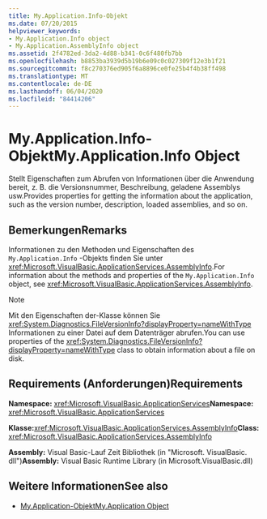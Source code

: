 ```yaml
---
title: My.Application.Info-Objekt
ms.date: 07/20/2015
helpviewer_keywords:
- My.Application.Info object
- My.Application.AssemblyInfo object
ms.assetid: 2f4782ed-3da2-4d88-b341-0c6f480fb7bb
ms.openlocfilehash: b8853ba3939d5b19b6e09c0c027309f12e3b1f21
ms.sourcegitcommit: f8c270376ed905f6a8896ce0fe25b4f4b38ff498
ms.translationtype: MT
ms.contentlocale: de-DE
ms.lasthandoff: 06/04/2020
ms.locfileid: "84414206"
---
```

# <a name="myapplicationinfo-object"></a><span data-ttu-id="d8ebb-102">My.Application.Info-Objekt</span><span class="sxs-lookup"><span data-stu-id="d8ebb-102">My.Application.Info Object</span></span>
<span data-ttu-id="d8ebb-103">Stellt Eigenschaften zum Abrufen von Informationen über die Anwendung bereit, z. B. die Versionsnummer, Beschreibung, geladene Assemblys usw.</span><span class="sxs-lookup"><span data-stu-id="d8ebb-103">Provides properties for getting the information about the application, such as the version number, description, loaded assemblies, and so on.</span></span>  
  
## <a name="remarks"></a><span data-ttu-id="d8ebb-104">Bemerkungen</span><span class="sxs-lookup"><span data-stu-id="d8ebb-104">Remarks</span></span>  
 <span data-ttu-id="d8ebb-105">Informationen zu den Methoden und Eigenschaften des `My.Application.Info` -Objekts finden Sie unter <xref:Microsoft.VisualBasic.ApplicationServices.AssemblyInfo>.</span><span class="sxs-lookup"><span data-stu-id="d8ebb-105">For information about the methods and properties of the `My.Application.Info` object, see <xref:Microsoft.VisualBasic.ApplicationServices.AssemblyInfo>.</span></span>  
  
> [!NOTE]
> <span data-ttu-id="d8ebb-106">Mit den Eigenschaften der-Klasse können Sie <xref:System.Diagnostics.FileVersionInfo?displayProperty=nameWithType> Informationen zu einer Datei auf dem Datenträger abrufen.</span><span class="sxs-lookup"><span data-stu-id="d8ebb-106">You can use properties of the <xref:System.Diagnostics.FileVersionInfo?displayProperty=nameWithType> class to obtain information about a file on disk.</span></span>  
  
## <a name="requirements"></a><span data-ttu-id="d8ebb-107">Requirements (Anforderungen)</span><span class="sxs-lookup"><span data-stu-id="d8ebb-107">Requirements</span></span>  
 <span data-ttu-id="d8ebb-108">**Namespace:** <xref:Microsoft.VisualBasic.ApplicationServices></span><span class="sxs-lookup"><span data-stu-id="d8ebb-108">**Namespace:** <xref:Microsoft.VisualBasic.ApplicationServices></span></span>  
  
 <span data-ttu-id="d8ebb-109">**Klasse:**<xref:Microsoft.VisualBasic.ApplicationServices.AssemblyInfo></span><span class="sxs-lookup"><span data-stu-id="d8ebb-109">**Class:** <xref:Microsoft.VisualBasic.ApplicationServices.AssemblyInfo></span></span>  
  
 <span data-ttu-id="d8ebb-110">**Assembly:** Visual Basic-Lauf Zeit Bibliothek (in "Microsoft. VisualBasic. dll")</span><span class="sxs-lookup"><span data-stu-id="d8ebb-110">**Assembly:** Visual Basic Runtime Library (in Microsoft.VisualBasic.dll)</span></span>  
  
## <a name="see-also"></a><span data-ttu-id="d8ebb-111">Weitere Informationen</span><span class="sxs-lookup"><span data-stu-id="d8ebb-111">See also</span></span>

- [<span data-ttu-id="d8ebb-112">My.Application-Objekt</span><span class="sxs-lookup"><span data-stu-id="d8ebb-112">My.Application Object</span></span>](my-application-object.md)
